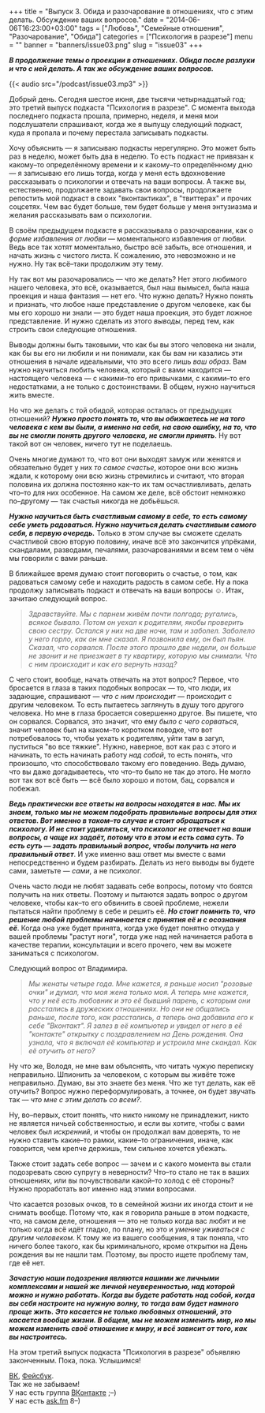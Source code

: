 +++
title = "Выпуск 3. Обида и разочарование в отношениях, что с этим делать. Обсуждение ваших вопросов."
date = "2014-06-06T16:23:00+03:00"
tags = ["Любовь", "Семейные отношения", "Разочарование", "Обида"]
categories = ["Психология в разрезе"]
menu = ""
banner = "banners/issue03.png"
slug = "issue03"
+++

***В продолжение темы о проекции в отношениях. Обида после разлуки и что с ней делать. А так же обсуждение ваших вопросов.***

{{< audio src="/podcast/issue03.mp3" >}}

Добрый день. Сегодня шестое июня, две тысячи четырнадцатый год; это третий выпуск подкаста "Психология в разрезе". С момента выхода последнего подкаста прошла, примерно, неделя, и меня мои подслушатели спрашивают, когда же я выпущу следующий подкаст, куда я пропала и почему перестала записывать подкасты.

Хочу объяснить — я записываю подкасты нерегулярно. Это может быть раз в неделю, может быть два в неделю. То есть подкаст не привязан к какому–то определённому времени и к какому–то определённому дню — я записываю его лишь тогда, когда у меня есть вдохновение рассказывать о психологии и отвечать на ваши вопросы. А также вы, естественно, продолжаете задавать свои вопросы, продолжаете репостить мой подкаст в своих "вконтактиках", в "твиттерах" и прочих соцсетях. Чем вас будет больше, тем будет больше у меня энтузиазма и желания рассказывать вам о психологии.
<!--more-->

В своём предыдущем подкасте я рассказывала о разочаровании, как о *форме избавления от любви* — моментального избавления от любви. Ведь все так хотят моментально, быстро всё забыть, все отношения, и начать жизнь с чистого листа. К сожалению, это невозможно и не нужно. Ну так всё–таки продолжим эту тему.

Ну так вот мы разочаровались — что же делать? Нет этого любимого нашего человека, это всё, оказывается, был наш вымысел, была наша проекция и наша фантазия — нет его. Что нужно делать? Нужно понять и признать, что любое наше представление о другом человеке, как бы мы его хорошо ни знали — это будет наша проекция, это будет ложное представление. И нужно сделать из этого *выводы*, перед тем, как строить свои следующие отношения.

Выводы должны быть таковыми, что как бы вы этого человека ни знали, как бы вы его ни любили и ни понимали, как бы вам ни казались эти отношения в начале идеальными, что это всего лишь *ваш образ*. Вам нужно научиться любить человека, который с вами находится — настоящего человека — с какими–то его привычками, с какими–то его недостатками, а не только с достоинствами. В общем, нужно научиться жить вместе.

Но что же делать с той обидой, которая осталась от предыдущих отношений? ***Нужно просто понять то, что вы обижаетесь не на того человека с кем вы были, а именно на себя, на свою ошибку, на то, что вы не смогли понять другого человека, не смогли принять***. Ну вот такой вот он человек, ничего тут не поделаешь.

Очень многие думают то, что вот они выходят замуж или женятся и обязательно будет у них *то самое счастье*, которое они всю жизнь ждали, к которому они всю жизнь стремились и считают, что вторая половина их должна постоянно как–то их там осчастливливать, делать что–то для них особенное. На самом же деле, всё обстоит немножко по–другому — так счастья никогда не добьёшься. 

***Нужно научиться быть счастливым самому в себе, то есть самому себе уметь радоваться. Нужно научиться делать счастливым самого себя, в первую очередь.*** Только в этом случае вы сможете сделать счастливой свою вторую половину, иначе всё это закончится упрёками, скандалами, разводами, печалями, разочарованиями и всем тем о чём мы говорили с вами раньше.

В ближайшее время думаю стоит поговорить о счастье, о том, как радоваться самому себе и находить радость в самом себе. Ну а пока продолжу записывать подкаст и отвечать на ваши вопросы ☺. Итак, зачитаю следующий вопрос.

>*Здравствуйте. Мы с парнем живём почти полгода; ругались, всякое бывало. Потом он уехал к родителям, якобы проверить свою сестру. Остался у них на две ночи, там и заболел. Заболело у него горло, как он мне сказал. Я позвонила ему, он был пьян. Сказал, что сорвался. После этого прошло две недели, он больше не звонит и не приезжает в ту квартиру, которую мы снимали. Что с ним происходит и как его вернуть назад?*

С чего стоит, вообще, начать отвечать на этот вопрос? Первое, что бросается в глаза в таких подобных вопросах — то, что люди, их задающие, спрашивают — *что с ним происходит* — происходит с другим человеком. То есть пытаетесь заглянуть в душу того другого человека. Но мне в глаза бросается совершенно другое. Вы пишете, что он сорвался. Сорвался, это значит, что ему *было с чего сорваться*, значит человек был на каком–то коротком поводке, что вот потребовалось то, чтобы уехать к родителям, уйти там в загул, пуститься "во все тяжкие". Нужно, наверное, вот как раз с этого и начинать, то есть начинать работу *над собой*, то есть понять, что произошло, что способствовало такому его поведению. Ведь думаю, что вы даже догадываетесь, что что–то было не так до этого. Не могло вот так вот всё быть — всё было хорошо и потом, бац, сорвался и побежал.

***Ведь практически все ответы на вопросы находятся в нас. Мы их знаем, только мы не можем подобрать правильные вопросы для этих ответов. Вот именно в таком–то случае и стоит обращаться к психологу. И не стоит удивляться, что психолог не отвечает на ваши вопросы, а чаще их задаёт, потому что в этом и есть сама суть. То есть суть — задать правильный вопрос, чтобы получить на него правильный ответ***. И уже именно ваш ответ мы вместе с вами непосредственно и будем разбирать. Делать из него выводы вы будете сами, заметьте — *сами*, а не психолог.

Очень часто люди не любят задавать себе вопросы, потому что боятся получить на них ответы. Поэтому и пытаются задать вопрос о другом человеке, чтобы как–то его обвинить в своей проблеме, нежели пытаться найти проблему в себе и решить её. ***Но стоит помнить то, что решение любой проблемы начинается с принятия её и с осознания её***. Когда она уже будет принята, когда уже будет понятно откуда у вашей проблемы "растут ноги", тогда уже над ней начинается работа в качестве терапии, консультации и всего прочего, чем вы можете заниматься с психологом.

Следующий вопрос от Владимира.

>*Мы женаты четыре года. Мне кажется, я раньше носил "розовые очки" и думал, что моя жена только моя. А теперь мне кажется, что у неё есть любовник и это её бывший парень, с которым они расстались в дружеских отношениях. Но они не общались раньше, после того, как расстались, а теперь она добавила его к себе "Вконтакт". Я залез в её компьютер и увидел от него в её "контакте" открытку с поздравлением на День рождения. Она узнала, что я включал её компьютер и устроила мне скандал. Как её отучить от него?*

Ну что же, Володя, не мне вам объяснять, что читать чужую переписку неправильно. Шпионить за человеком, с которым вы живёте тоже неправильно. Думаю, вы это знаете без меня. Что же тут делать, как её отучить? Вопрос нужно переформулировать, а точнее, он будет звучать так — *что мне с этим делать со всем?*.

Ну, во–первых, стоит понять, что никто никому не принадлежит, никто не является ничьей собственностью, и если вы хотите, чтобы с вами человек был *искренний*, и чтобы он продолжал вам доверять, то не нужно ставить какие–то рамки, какие–то ограничения, иначе, как говорится, чем крепче держишь, тем сильнее хочется убежать.

Также стоит задать себе вопрос — зачем и с какого момента вы стали подозревать свою супругу в неверности? Что–то стало не так в ваших отношениях, или вы почувствовали какой–то холод с её стороны? Нужно проработать вот именно над этими вопросами.

Что касается розовых очков, то в семейной жизни их иногда стоит и не снимать вообще. Потому что, как я говорила раньше в этом подкасте, что, на самом деле, отношения — это не только когда вас любят и не только когда всё идёт гладко, по плану, но это и *умение уживаться с другим человеком*. К тому же из вашего сообщения, я так поняла, что ничего более такого, как бы криминального, кроме открытки на День рождения вы не нашли там. Поэтому, вы просто ищете проблему там, где её нет.

***Зачастую наши подозрения являются нашими же личными комплексами и нашей же личной неуверенностью, над которой можно и нужно работать. Когда вы будете работать над собой, когда вы себя настроите на нужную волну, то тогда вам будет намного проще жить. Это касается не только любовных отношений, это касается вообще жизни. В общем, мы не можем изменить мир, но мы можем изменить своё отношение к миру, и всё зависит от того, как вы настроитесь.***

На этом третий выпуск подкаста "Психология в разрезе" объявляю законченным. Пока, пока. Услышимся!


<a href="https://vk.com/sunnybunnyf">ВК</a>, <a href="https://www.facebook.com/SunnyBunnyF">Фейсбук</a>.<br>
Так же не забываем!<br>
У нас есть группа <a href="https://vk.com/fpsiholog">ВКонтакте</a> ;–)<br>
У нас есть <a href="http://ask.fm/fpsiholog">ask.fm</a> 8–)